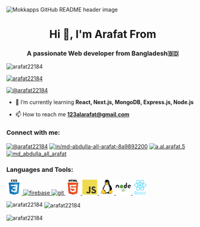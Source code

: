 <img src="https://res.cloudinary.com/ddckuxsjx/image/upload/v1750791270/GitHub-Banner_hd1hmc.png" alt="Mokkapps GitHub README header image">

<h1 align="center">Hi 👋, I'm Arafat From</h1>
<h3 align="center">A passionate Web developer from Bangladesh🇧🇩</h3>

<p align="left"> <img src="https://komarev.com/ghpvc/?username=arafat22184&label=Profile%20views&color=0e75b6&style=flat" alt="arafat22184" /> </p>

<p align="left"> <a href="https://github.com/ryo-ma/github-profile-trophy"><img src="https://github-profile-trophy.vercel.app/?username=arafat22184" alt="arafat22184" /></a> </p>

<p align="left"> <a href="https://twitter.com/@arafat22184" target="blank"><img src="https://img.shields.io/twitter/follow/@arafat22184?logo=twitter&style=for-the-badge" alt="@arafat22184" /></a> </p>

- 🌱 I’m currently learning **React, Next.js, MongoDB, Express.js, Node.js**

- 📫 How to reach me **123alarafat@gmail.com**

<h3 align="left">Connect with me:</h3>
<p align="left">
<a href="https://twitter.com/@arafat22184" target="blank"><img align="center" src="https://raw.githubusercontent.com/rahuldkjain/github-profile-readme-generator/master/src/images/icons/Social/twitter.svg" alt="@arafat22184" height="30" width="40" /></a>
<a href="https://linkedin.com/in/in/md-abdulla-all-arafat-8a9892200" target="blank"><img align="center" src="https://raw.githubusercontent.com/rahuldkjain/github-profile-readme-generator/master/src/images/icons/Social/linked-in-alt.svg" alt="in/md-abdulla-all-arafat-8a9892200" height="30" width="40" /></a>
<a href="https://fb.com/a.al.arafat.5" target="blank"><img align="center" src="https://raw.githubusercontent.com/rahuldkjain/github-profile-readme-generator/master/src/images/icons/Social/facebook.svg" alt="a.al.arafat.5" height="30" width="40" /></a>
<a href="https://instagram.com/md_abdulla_all_arafat" target="blank"><img align="center" src="https://raw.githubusercontent.com/rahuldkjain/github-profile-readme-generator/master/src/images/icons/Social/instagram.svg" alt="md_abdulla_all_arafat" height="30" width="40" /></a>
</p>

<h3 align="left">Languages and Tools:</h3>
<p align="left"> <a href="https://www.w3schools.com/css/" target="_blank" rel="noreferrer"> <img src="https://raw.githubusercontent.com/devicons/devicon/master/icons/css3/css3-original-wordmark.svg" alt="css3" width="40" height="40"/> </a> <a href="https://firebase.google.com/" target="_blank" rel="noreferrer"> <img src="https://www.vectorlogo.zone/logos/firebase/firebase-icon.svg" alt="firebase" width="40" height="40"/> </a> <a href="https://git-scm.com/" target="_blank" rel="noreferrer"> <img src="https://www.vectorlogo.zone/logos/git-scm/git-scm-icon.svg" alt="git" width="40" height="40"/> </a> <a href="https://www.w3.org/html/" target="_blank" rel="noreferrer"> <img src="https://raw.githubusercontent.com/devicons/devicon/master/icons/html5/html5-original-wordmark.svg" alt="html5" width="40" height="40"/> </a> <a href="https://developer.mozilla.org/en-US/docs/Web/JavaScript" target="_blank" rel="noreferrer"> <img src="https://raw.githubusercontent.com/devicons/devicon/master/icons/javascript/javascript-original.svg" alt="javascript" width="40" height="40"/> </a> <a href="https://www.linux.org/" target="_blank" rel="noreferrer"> <img src="https://raw.githubusercontent.com/devicons/devicon/master/icons/linux/linux-original.svg" alt="linux" width="40" height="40"/> </a> <a href="https://nodejs.org" target="_blank" rel="noreferrer"> <img src="https://raw.githubusercontent.com/devicons/devicon/master/icons/nodejs/nodejs-original-wordmark.svg" alt="nodejs" width="40" height="40"/> </a> <a href="https://reactjs.org/" target="_blank" rel="noreferrer"> <img src="https://raw.githubusercontent.com/devicons/devicon/master/icons/react/react-original-wordmark.svg" alt="react" width="40" height="40"/> </a> </p>

<p><img align="left" src="https://github-readme-stats.vercel.app/api/top-langs?username=arafat22184&show_icons=true&locale=en&layout=compact" alt="arafat22184" /></p>

<p>&nbsp;<img align="center" src="https://github-readme-stats.vercel.app/api?username=arafat22184&show_icons=true&locale=en" alt="arafat22184" /></p>

<p><img align="center" src="https://github-readme-streak-stats.herokuapp.com/?user=arafat22184&" alt="arafat22184" /></p>

